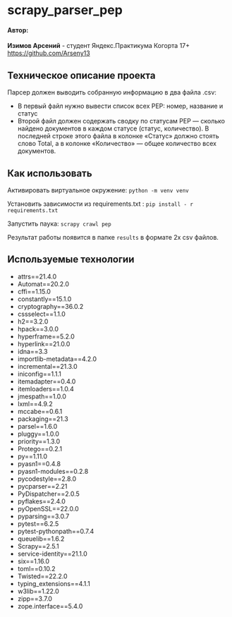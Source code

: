 # scrapy_parser_pep

<h4>Автор:</h4>

**Изимов Арсений**  - студент Яндекс.Практикума Когорта 17+
https://github.com/Arseny13


<h2>Техническое описание проекта</h2>
Парсер должен выводить собранную информацию в два файла .csv:

-   В первый файл нужно вывести список всех PEP: номер, название и статус
-   Второй файл должен содержать сводку по статусам PEP — сколько найдено документов в каждом статусе (статус, количество). В последней строке этого файла в колонке «Статус» должно стоять слово Total, а в колонке «Количество» — общее количество всех документов.


<h2>Как использовать</h2>

Активировать виртуальное окружение: `python -m venv venv`

Установить зависимости из requirements.txt : `pip install - r requirements.txt`

Запустить паука: `scrapy crawl pep`

Результат работы появится в папке `results` в формате 2х csv файлов.

<h2>Используемые технологии</h2>

- attrs==21.4.0
- Automat==20.2.0
- cffi==1.15.0
- constantly==15.1.0
- cryptography==36.0.2
- cssselect==1.1.0
- h2==3.2.0
- hpack==3.0.0
- hyperframe==5.2.0
- hyperlink==21.0.0
- idna==3.3
- importlib-metadata==4.2.0
- incremental==21.3.0
- iniconfig==1.1.1
- itemadapter==0.4.0
- itemloaders==1.0.4
- jmespath==1.0.0
- lxml==4.9.2
- mccabe==0.6.1
- packaging==21.3
- parsel==1.6.0
- pluggy==1.0.0
- priority==1.3.0
- Protego==0.2.1
- py==1.11.0
- pyasn1==0.4.8
- pyasn1-modules==0.2.8
- pycodestyle==2.8.0
- pycparser==2.21
- PyDispatcher==2.0.5
- pyflakes==2.4.0
- pyOpenSSL==22.0.0
- pyparsing==3.0.7
- pytest==6.2.5
- pytest-pythonpath==0.7.4
- queuelib==1.6.2
- Scrapy==2.5.1
- service-identity==21.1.0
- six==1.16.0
- toml==0.10.2
- Twisted==22.2.0
- typing_extensions==4.1.1
- w3lib==1.22.0
- zipp==3.7.0
- zope.interface==5.4.0
